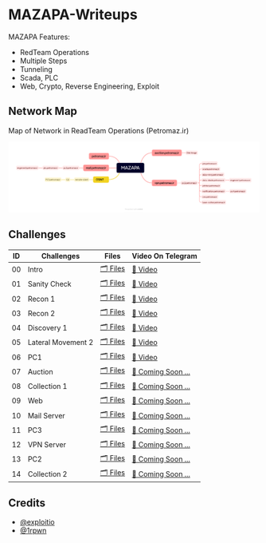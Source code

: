 # MAZAPA-Writeups

MAZAPA Features:
- RedTeam Operations
- Multiple Steps
- Tunneling
- Scada, PLC
- Web, Crypto, Reverse Engineering, Exploit

## Network Map

Map of Network in ReadTeam Operations (Petromaz.ir)

![Petromaz Map](./00-Intro/01-Map.png)

## Challenges

| ID | Challenges | Files | Video On Telegram |
|---|---|---|---|
| 00 | Intro | [🗂 Files](./00-Intro/) | [🎥 Video](https://t.me/securation/1657) |
| 01 | Sanity Check | [🗂 Files](./01-Sanity-Check/) | [🎥 Video](https://t.me/securation/1658) |
| 02 | Recon 1 | [🗂 Files](./02-03-Recon%201%20&%202/) | [🎥 Video](https://t.me/securation/1658) |
| 03 | Recon 2 | [🗂 Files](./02-03-Recon%201%20&%202/) | [🎥 Video](https://t.me/securation/1658) |
| 04 | Discovery 1 | [🗂 Files](./04-Discovery-1/) | [🎥 Video](https://t.me/securation/1659) |
| 05 | Lateral Movement 2 | [🗂 Files](./05-Lateral-Movement-2/) | [🎥 Video](https://t.me/securation/1660) |
| 06 | PC1 | [🗂 Files](./06-PC1/) | [🎥 Video](https://t.me/securation/1661) |
| 07 | Auction | [🗂 Files](./07-Auction/) | [👾 Coming Soon ...](./00-Intro/) |
| 08 | Collection 1 | [🗂 Files](./08-Collection-1/) | [👾 Coming Soon ...](./00-Intro/) |
| 09 | Web | [🗂 Files](./09-Web/) | [👾 Coming Soon ...](./00-Intro/) |
| 10 | Mail Server | [🗂 Files](./10-Mail-Server/) | [👾 Coming Soon ...](./00-Intro/) |
| 11 | PC3 | [🗂 Files](./11-PC3/) | [👾 Coming Soon ...](./00-Intro/) |
| 12 | VPN Server | [🗂 Files](./12-VPN-Server/) | [👾 Coming Soon ...](./00-Intro/) |
| 13 | PC2 | [🗂 Files](./13-PC2/) | [👾 Coming Soon ...](./00-Intro/) |
| 14 | Collection 2 | [🗂 Files](./14-Collection-2/) | [👾 Coming Soon ...](./00-Intro/) |


## Credits

- [@exploitio](https://x.com/exploitio)
- [@1rpwn](https://x.com/1rpwn)
